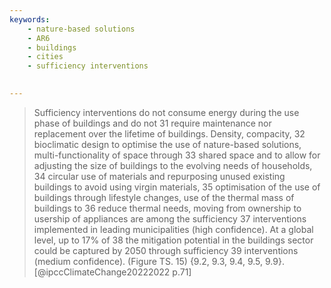 ```yaml
---
keywords:
    - nature-based solutions
    - AR6
    - buildings
    - cities
    - sufficiency interventions
   

---
```


> Sufficiency interventions do not consume energy during the use phase of buildings and do not 31 require maintenance nor replacement over the lifetime of buildings. Density, compacity, 32 bioclimatic design to optimise the use of nature-based solutions, multi-functionality of space through 33 shared space and to allow for adjusting the size of buildings to the evolving needs of households, 34 circular use of materials and repurposing unused existing buildings to avoid using virgin materials, 35 optimisation of the use of buildings through lifestyle changes, use of the thermal mass of buildings to 36 reduce thermal needs, moving from ownership to usership of appliances are among the sufficiency 37 interventions implemented in leading municipalities (high confidence). At a global level, up to 17% of 38 the mitigation potential in the buildings sector could be captured by 2050 through sufficiency 39 interventions (medium confidence). (Figure TS. 15) {9.2, 9.3, 9.4, 9.5, 9.9}. [@ipccClimateChange20222022 p.71] 
